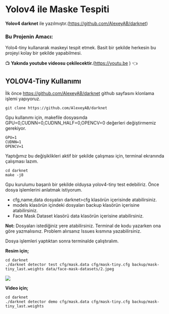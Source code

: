 # Yolov4 ile Maske Tespiti


**Yolov4 darknet** ile yazılmıştır.(https://github.com/AlexeyAB/darknet)

### Bu Projenin Amacı:

Yolo4-tiny kullanarak maskeyi tespit etmek. Basit bir şekilde herkesin bu projeyi kolay bir şekilde yapabilmesi.


:tv: **Yakında youtube videosu çekilecektir.**(https://youtu.be ) :point_left:


## YOLOV4-Tiny Kullanımı

İlk önce https://github.com/AlexeyAB/darknet github sayfasını klonlama işlemi yapıyoruz.
```
git clone https://github.com/AlexeyAB/darknet
```
Gpu kullanımı için, makefile dosyasında GPU=0,CUDNN=0,CUDNN_HALF=0,OPENCV=0 değerleri değiştirmemiz gerekiyor.
```
GPU=1
CUDNN=1
OPENCV=1
```
Yaptığımız bu değişiklikleri aktif bir şekilde çalışması için, terminal ekranında çalışması lazım.

```
cd darknet
make -j8
```
Gpu kurulumu başarılı bir şekilde olduysa yolov4-tiny test edebiliriz. Önce dosya işlemlerini anlatmak istiyorum.

- cfg,name,data dosyaları darknet>cfg klasörün içerisinde atabilirsiniz.
- models klasörün içindeki dosyaları backup klasörün içerisine atabilirsiniz.
- Face Mask Dataset klasörü data klasörün içerisine atabilirsiniz.

**Not:** Dosyaları istediğiniz yere atabilirsiniz. Terminal de kodu yazarken ona göre yazmalısınız. Problem alırsanız Issues kısmına yazabilirsiniz.

Dosya işlemleri yaptıktan sonra terminalde çalıştıralım.

**Resim için;**
```
cd darknet
./darknet detector test cfg/mask.data cfg/mask-tiny.cfg backup/mask-tiny_last.weights data/face-mask-datasets/2.jpeg 
```
<img src="https://media-exp1.licdn.com/dms/image/C4D22AQFf6Yioshk65g/feedshare-shrink_800-alternative/0/1606147363048?e=1609372800&v=beta&t=bD5Rk1xDsGI7_po6Vn8UDq818sYsvcIxdp0G-VMOd2M">

**Video için;**
```
cd darknet
./darknet detector demo cfg/mask.data cfg/mask-tiny.cfg backup/mask-tiny_last.weights  
```
